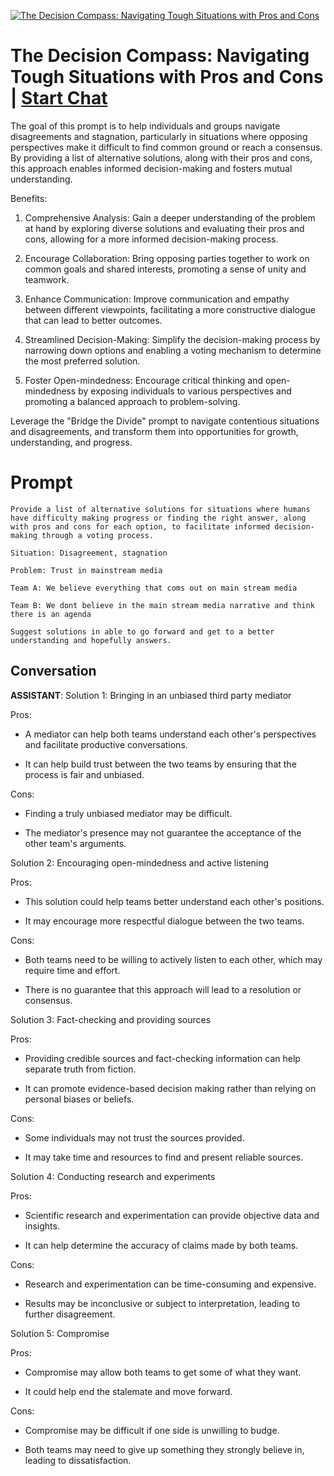 
[![The Decision Compass: Navigating Tough Situations with Pros and Cons](https://flow-prompt-covers.s3.us-west-1.amazonaws.com/icon/futuristic/futu_2.png)](https://gptcall.net/chat.html?data=%7B%22contact%22%3A%7B%22id%22%3A%22dcy-wF07ggaBeHenTzdZH%22%2C%22flow%22%3Atrue%7D%7D)
# The Decision Compass: Navigating Tough Situations with Pros and Cons | [Start Chat](https://gptcall.net/chat.html?data=%7B%22contact%22%3A%7B%22id%22%3A%22dcy-wF07ggaBeHenTzdZH%22%2C%22flow%22%3Atrue%7D%7D)
The goal of this prompt is to help individuals and groups navigate disagreements and stagnation, particularly in situations where opposing perspectives make it difficult to find common ground or reach a consensus. By providing a list of alternative solutions, along with their pros and cons, this approach enables informed decision-making and fosters mutual understanding.



Benefits:

1. Comprehensive Analysis: Gain a deeper understanding of the problem at hand by exploring diverse solutions and evaluating their pros and cons, allowing for a more informed decision-making process.

2. Encourage Collaboration: Bring opposing parties together to work on common goals and shared interests, promoting a sense of unity and teamwork.

3. Enhance Communication: Improve communication and empathy between different viewpoints, facilitating a more constructive dialogue that can lead to better outcomes.

4. Streamlined Decision-Making: Simplify the decision-making process by narrowing down options and enabling a voting mechanism to determine the most preferred solution.

5. Foster Open-mindedness: Encourage critical thinking and open-mindedness by exposing individuals to various perspectives and promoting a balanced approach to problem-solving.



Leverage the "Bridge the Divide" prompt to navigate contentious situations and disagreements, and transform them into opportunities for growth, understanding, and progress.

# Prompt

```
Provide a list of alternative solutions for situations where humans have difficulty making progress or finding the right answer, along with pros and cons for each option, to facilitate informed decision-making through a voting process.

Situation: Disagreement, stagnation

Problem: Trust in mainstream media

Team A: We believe everything that coms out on main stream media 

Team B: We dont believe in the main stream media narrative and think there is an agenda

Suggest solutions in able to go forward and get to a better understanding and hopefully answers.
```

## Conversation

**ASSISTANT**: Solution 1: Bringing in an unbiased third party mediator



Pros: 

- A mediator can help both teams understand each other's perspectives and facilitate productive conversations.

- It can help build trust between the two teams by ensuring that the process is fair and unbiased.



Cons:

- Finding a truly unbiased mediator may be difficult.

- The mediator's presence may not guarantee the acceptance of the other team's arguments.





Solution 2: Encouraging open-mindedness and active listening



Pros:

- This solution could help teams better understand each other's positions.

- It may encourage more respectful dialogue between the two teams.



Cons:

- Both teams need to be willing to actively listen to each other, which may require time and effort.

- There is no guarantee that this approach will lead to a resolution or consensus.



Solution 3: Fact-checking and providing sources



Pros:

- Providing credible sources and fact-checking information can help separate truth from fiction.

- It can promote evidence-based decision making rather than relying on personal biases or beliefs.



Cons:

- Some individuals may not trust the sources provided.

- It may take time and resources to find and present reliable sources.





Solution 4: Conducting research and experiments



Pros:

- Scientific research and experimentation can provide objective data and insights.

- It can help determine the accuracy of claims made by both teams.



Cons:

- Research and experimentation can be time-consuming and expensive.

- Results may be inconclusive or subject to interpretation, leading to further disagreement.





Solution 5: Compromise



Pros:

- Compromise may allow both teams to get some of what they want.

- It could help end the stalemate and move forward.



Cons:

- Compromise may be difficult if one side is unwilling to budge.

- Both teams may need to give up something they strongly believe in, leading to dissatisfaction.


